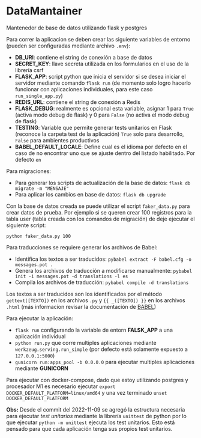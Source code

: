 # DataMantainer
Mantenedor de base de datos utilizando flask y postgres

Para correr la aplicacion se deben crear las siguiente variables de entorno (pueden ser configuradas mediante archivo `.env`):

 - **DB_URI**: contiene el string de conexión a base de datos
 - **SECRET_KEY**: llave secreta utilizada en los formularios en el uso de la librería csrf
 - **FLASK_APP**: script python que inicia el servidor si se desea iniciar el servidor mediante comando `flask run` (de momento solo logro hacerlo funcionar con aplicaciones individuales, para este caso `run_single_app.py`)
 - **REDIS_URL**: contiene el string de conexión a Redis
 - **FLASK_DEBUG**: realmente es opcional esta variable, asignar 1 para `True` (activa modo debug de flask) y 0 para `False` (no activa el modo debug de flask)
 - **TESTING**: Variable que permite generar tests unitarios en Flask (reconoce la carpeta test de la aplicación) `True` solo para desarrollo, `False` para ambientes productivos
 - **BABEL_DEFAULT_LOCALE**: Define cual es el idioma por defecto en el caso de no encontrar uno que se ajuste dentro del listado habilitado. Por defecto `en`

Para migraciones:

 - Para generar los scripts de actualización de la base de datos: `flask db migrate -m "MENSAJE"`
 - Para aplicar los cambios en base de datos: `flask db upgrade`

Con la base de datos creada se puede utilizar el script `faker_data.py` para crear datos de prueba. Por ejemplo si se queren crear 100 registros para la tabla user (tabla creada con los comandos de migración) de deje ejecutar el siguiente script:

`python faker_data.py 100`

Para traducciones se requiere generar los archivos de Babel:

 - Identifica los textos a ser traducidos: `pybabel extract -F babel.cfg -o messages.pot .`
 - Genera los archivos de traducción a modificarse manualmente: `pybabel init -i messages.pot -d translations -l es`
 - Compila los archivos de traducción: `pybabel compile -d translations`

Los textos a ser traducidos son los identificados por el método `gettext([TEXTO])` en los archivos `.py` y `{{ _([TEXTO]) }}` en los archivos `.html` (más informacion revisar la documentación de [BABEL](https://python-babel.github.io/flask-babel/))

Para ejecutar la aplicación:

 - `flask run` configurando la variable de entorn **FALSK_APP** a una aplicación individual
 - `python run.py` que corre multiples aplicaciones mediante `werkzeug.serving.run_simple` (por defecto está solamente expuesto a `127.0.0.1:5000`)
 - `gunicorn run:apps_pool -b 0.0.0.0` para ejecutar multiples aplicaciones mediante **GUNICORN**

Para ejecutar con docker-compose, dado que estoy utilizando postgres y procesador M1 es necesario ejecutar `export DOCKER_DEFAULT_PLATFORM=linux/amd64` y una vez terminado `unset DOCKER_DEFAULT_PLATFORM`

**Obs:** Desde el commit del 2022-11-09 se agregó la estructura necesaria para ejecutar *test unitarios* mediante la librería `unittest` de python por lo que ejecutar `python -m unittest` ejecuta los test unitarios. Esto está pensado para que cada aplicación tenga sus propios test unitarios.
